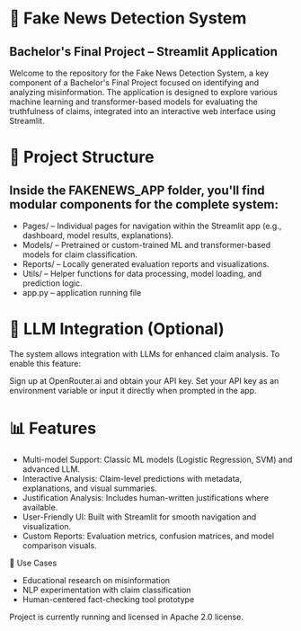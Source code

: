 # 📰 Fake News Detection System

## Bachelor's Final Project – Streamlit Application

Welcome to the repository for the Fake News Detection System, a key component of a Bachelor's Final Project focused on identifying and analyzing misinformation. The application is designed to explore various machine learning and transformer-based models for evaluating the truthfulness of claims, integrated into an interactive web interface using Streamlit.

# 📁 Project Structure

## Inside the FAKENEWS_APP folder, you'll find modular components for the complete system:

- Pages/ – Individual pages for navigation within the Streamlit app (e.g., dashboard, model results, explanations).
- Models/ – Pretrained or custom-trained ML and transformer-based models for claim classification.
- Reports/ – Locally generated evaluation reports and visualizations.
- Utils/ – Helper functions for data processing, model loading, and prediction logic.
- app.py – application running file

# 🤖 LLM Integration (Optional)

The system allows integration with LLMs for enhanced claim analysis.
To enable this feature:

Sign up at OpenRouter.ai and obtain your API key.
Set your API key as an environment variable or input it directly when prompted in the app.

# 📊 Features

- Multi-model Support: Classic ML models (Logistic Regression, SVM) and advanced LLM.
- Interactive Analysis: Claim-level predictions with metadata, explanations, and visual summaries.
- Justification Analysis: Includes human-written justifications where available.
- User-Friendly UI: Built with Streamlit for smooth navigation and visualization.
- Custom Reports: Evaluation metrics, confusion matrices, and model comparison visuals.

📌 Use Cases

- Educational research on misinformation
- NLP experimentation with claim classification
- Human-centered fact-checking tool prototype

Project is currently running and licensed in Apache 2.0 license.
